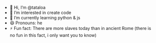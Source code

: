 - 👋 Hi, I’m @tataloa
- 👀 I’m interested in create code
- 🌱 I’m currently learning python & js
- 😄 Pronouns: he
- ⚡ Fun fact: There are more slaves today than in ancient Rome (there is no fun in this fact, i only want you to know)

<!---
tataloa/tataloa is a ✨ special ✨ repository because its `README.md` (this file) appears on your GitHub profile.
You can click the Preview link to take a look at your changes.
--->
